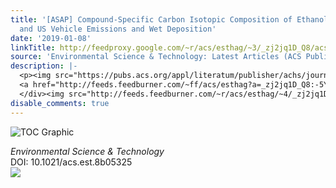 ```yaml
---
title: '[ASAP] Compound-Specific Carbon Isotopic Composition of Ethanol in Brazil
  and US Vehicle Emissions and Wet Deposition'
date: '2019-01-08'
linkTitle: http://feedproxy.google.com/~r/acs/esthag/~3/_zj2jq1D_Q8/acs.est.8b05325
source: 'Environmental Science & Technology: Latest Articles (ACS Publications)'
description: |-
  <p><img src="https://pubs.acs.org/appl/literatum/publisher/achs/journals/content/esthag/0/esthag.ahead-of-print/acs.est.8b05325/20190108/images/medium/es-2018-05325k_0006.gif" alt="TOC Graphic"/></p><div><cite>Environmental Science & Technology</cite></div><div>DOI: 10.1021/acs.est.8b05325</div><div class="feedflare">
  <a href="http://feeds.feedburner.com/~ff/acs/esthag?a=_zj2jq1D_Q8:-5YSLFbYBDw:yIl2AUoC8zA"><img src="http://feeds.feedburner.com/~ff/acs/esthag?d=yIl2AUoC8zA" border="0"></img></a>
  </div><img src="http://feeds.feedburner.com/~r/acs/esthag/~4/_zj2jq1D_Q8" height="1" width="1" ...
disable_comments: true
---
```

<p><img src="https://pubs.acs.org/appl/literatum/publisher/achs/journals/content/esthag/0/esthag.ahead-of-print/acs.est.8b05325/20190108/images/medium/es-2018-05325k_0006.gif" alt="TOC Graphic"/></p><div><cite>Environmental Science & Technology</cite></div><div>DOI: 10.1021/acs.est.8b05325</div><div class="feedflare">
<a href="http://feeds.feedburner.com/~ff/acs/esthag?a=_zj2jq1D_Q8:-5YSLFbYBDw:yIl2AUoC8zA"><img src="http://feeds.feedburner.com/~ff/acs/esthag?d=yIl2AUoC8zA" border="0"></img></a>
</div><img src="http://feeds.feedburner.com/~r/acs/esthag/~4/_zj2jq1D_Q8" height="1" width="1" ...